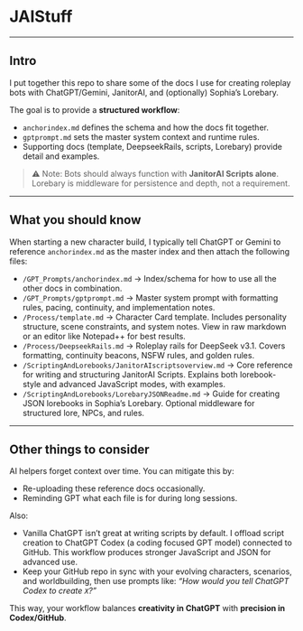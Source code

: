 # JAIStuff
---
## Intro
I put together this repo to share some of the docs I use for creating roleplay bots with ChatGPT/Gemini, JanitorAI, and (optionally) Sophia’s Lorebary.  

The goal is to provide a **structured workflow**:  
- `anchorindex.md` defines the schema and how the docs fit together.  
- `gptprompt.md` sets the master system context and runtime rules.  
- Supporting docs (template, DeepseekRails, scripts, Lorebary) provide detail and examples.  

> ⚠️ Note: Bots should always function with **JanitorAI Scripts alone**. Lorebary is middleware for persistence and depth, not a requirement.

---

## What you should know
When starting a new character build, I typically tell ChatGPT or Gemini to reference `anchorindex.md` as the master index and then attach the following files:

- `/GPT_Prompts/anchorindex.md` → Index/schema for how to use all the other docs in combination.  
- `/GPT_Prompts/gptprompt.md` → Master system prompt with formatting rules, pacing, continuity, and implementation notes.  
- `/Process/template.md` → Character Card template. Includes personality structure, scene constraints, and system notes. View in raw markdown or an editor like Notepad++ for best results.  
- `/Process/DeepseekRails.md` → Roleplay rails for DeepSeek v3.1. Covers formatting, continuity beacons, NSFW rules, and golden rules.  
- `/ScriptingAndLorebooks/JanitorAIscriptsoverview.md` → Core reference for writing and structuring JanitorAI Scripts. Explains both lorebook-style and advanced JavaScript modes, with examples.  
- `/ScriptingAndLorebooks/LorebaryJSONReadme.md` → Guide for creating JSON lorebooks in Sophia’s Lorebary. Optional middleware for structured lore, NPCs, and rules.  

---

## Other things to consider
AI helpers forget context over time. You can mitigate this by:  
- Re-uploading these reference docs occasionally.  
- Reminding GPT what each file is for during long sessions.  

Also:  
- Vanilla ChatGPT isn’t great at writing scripts by default. I offload script creation to ChatGPT Codex (a coding focused GPT model) connected to GitHub. This workflow produces stronger JavaScript and JSON for advanced use.  
- Keep your GitHub repo in sync with your evolving characters, scenarios, and worldbuilding, then use prompts like: *“How would you tell ChatGPT Codex to create `X`?”*  

This way, your workflow balances **creativity in ChatGPT** with **precision in Codex/GitHub**.
